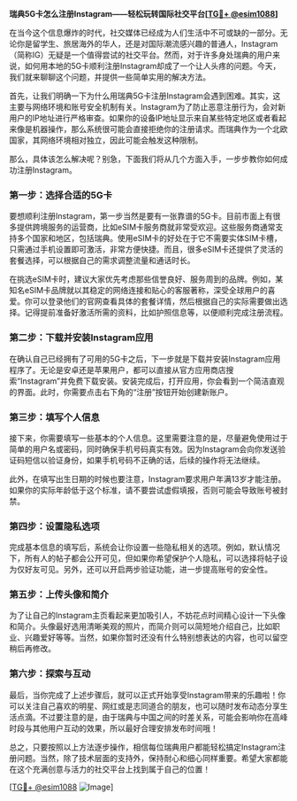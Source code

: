 **瑞典5G卡怎么注册Instagram——轻松玩转国际社交平台[[TG💪+ @esim1088](https://t.me/s/esim1088)]**

在当今这个信息爆炸的时代，社交媒体已经成为人们生活中不可或缺的一部分。无论你是留学生、旅居海外的华人，还是对国际潮流感兴趣的普通人，Instagram（简称IG）无疑是一个值得尝试的社交平台。然而，对于许多身处瑞典的用户来说，如何用本地的5G卡顺利注册Instagram却成了一个让人头疼的问题。今天，我们就来聊聊这个问题，并提供一些简单实用的解决方法。

首先，让我们明确一下为什么用瑞典5G卡注册Instagram会遇到困难。其实，这主要与网络环境和账号安全机制有关。Instagram为了防止恶意注册行为，会对新用户的IP地址进行严格审查。如果你的设备IP地址显示来自某些特定地区或者看起来像是机器操作，那么系统很可能会直接拒绝你的注册请求。而瑞典作为一个北欧国家，其网络环境相对独立，因此可能会触发这种限制。

那么，具体该怎么解决呢？别急，下面我们将从几个方面入手，一步步教你如何成功注册Instagram。

### 第一步：选择合适的5G卡

要想顺利注册Instagram，第一步当然是要有一张靠谱的5G卡。目前市面上有很多提供跨境服务的运营商，比如eSIM卡服务商就非常受欢迎。这些服务商通常支持多个国家和地区，包括瑞典。使用eSIM卡的好处在于它不需要实体SIM卡槽，只需通过手机设置即可激活，非常方便快捷。而且，很多eSIM卡还提供了灵活的套餐选择，可以根据自己的需求调整流量和通话时长。

在挑选eSIM卡时，建议大家优先考虑那些信誉良好、服务周到的品牌。例如，某知名eSIM卡品牌就以其稳定的网络连接和贴心的客服著称，深受全球用户的喜爱。你可以登录他们的官网查看具体的套餐详情，然后根据自己的实际需要做出选择。记得提前准备好激活所需的资料，比如护照信息等，以便顺利完成注册流程。

### 第二步：下载并安装Instagram应用

在确认自己已经拥有了可用的5G卡之后，下一步就是下载并安装Instagram应用程序了。无论是安卓还是苹果用户，都可以直接从官方应用商店搜索“Instagram”并免费下载安装。安装完成后，打开应用，你会看到一个简洁直观的界面。此时，你需要点击右下角的“注册”按钮开始创建新账户。

### 第三步：填写个人信息

接下来，你需要填写一些基本的个人信息。这里需要注意的是，尽量避免使用过于简单的用户名或密码，同时确保手机号码真实有效。因为Instagram会向你发送验证码短信以验证身份，如果手机号码不正确的话，后续的操作将无法继续。

此外，在填写出生日期的时候也要注意，Instagram要求用户年满13岁才能注册。如果你的实际年龄低于这个标准，请不要尝试虚假填报，否则可能会导致账号被封禁。

### 第四步：设置隐私选项

完成基本信息的填写后，系统会让你设置一些隐私相关的选项。例如，默认情况下，所有人的帖子都会公开可见，但如果你希望保护个人隐私，可以选择将帖子设为仅好友可见。另外，还可以开启两步验证功能，进一步提高账号的安全性。

### 第五步：上传头像和简介

为了让自己的Instagram主页看起来更加吸引人，不妨花点时间精心设计一下头像和简介。头像最好选用清晰美观的照片，而简介则可以简短地介绍自己，比如职业、兴趣爱好等等。当然，如果你暂时还没有什么特别想表达的内容，也可以留空稍后再修改。

### 第六步：探索与互动

最后，当你完成了上述步骤后，就可以正式开始享受Instagram带来的乐趣啦！你可以关注自己喜欢的明星、网红或是志同道合的朋友，也可以随时发布动态分享生活点滴。不过要注意的是，由于瑞典与中国之间的时差关系，可能会影响你在高峰时段与其他用户互动的效果，所以最好合理安排发布时间哦！

总之，只要按照以上方法逐步操作，相信每位瑞典用户都能轻松搞定Instagram注册问题。当然，除了技术层面的支持外，保持耐心和细心同样重要。希望大家都能在这个充满创意与活力的社交平台上找到属于自己的位置！

[[TG💪+ @esim1088](https://t.me/s/esim1088) ![Image](https://i.postimg.cc/4NQfJmqS/Snipaste-2025-05-13-00-14-12.png)]